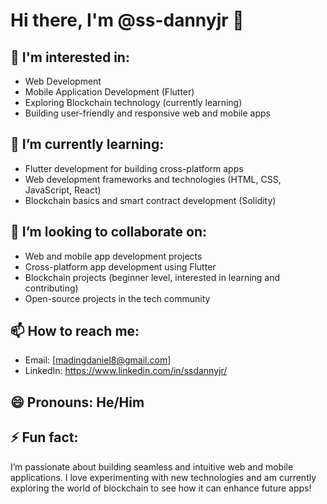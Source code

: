 # Hi there, I'm @ss-dannyjr 👋

## 👀 I'm interested in:
- Web Development
- Mobile Application Development (Flutter)
- Exploring Blockchain technology (currently learning)
- Building user-friendly and responsive web and mobile apps

## 🌱 I’m currently learning:
- Flutter development for building cross-platform apps
- Web development frameworks and technologies (HTML, CSS, JavaScript, React)
- Blockchain basics and smart contract development (Solidity)

## 💞️ I’m looking to collaborate on:
- Web and mobile app development projects
- Cross-platform app development using Flutter
- Blockchain projects (beginner level, interested in learning and contributing)
- Open-source projects in the tech community

## 📫 How to reach me:
- Email: [madingdaniel8@gmail.com]
- LinkedIn: https://www.linkedin.com/in/ssdannyjr/
  

## 😄 Pronouns: He/Him

## ⚡ Fun fact:
I’m passionate about building seamless and intuitive web and mobile applications.
I love experimenting with new technologies and am currently exploring the world of blockchain to see how it can enhance future apps!

<!---
Feel free to explore my repositories, check out my open-source contributions, and let’s connect!
--->
